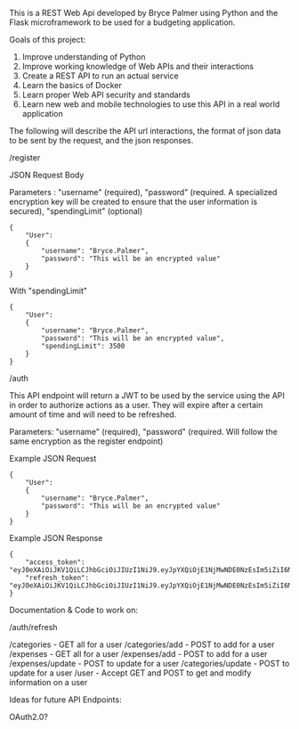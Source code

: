 This is a REST Web Api developed by Bryce Palmer using Python and the Flask microframework to be used for a budgeting application.

Goals of this project:
1. Improve understanding of Python
2. Improve working knowledge of Web APIs and their interactions
3. Create a REST API to run an actual service
4. Learn the basics of Docker
5. Learn proper Web API security and standards
6. Learn new web and mobile technologies to use this API in a real world application

The following will describe the API url interactions, the format of json data to be sent by the request, and the json responses.

<APINAME>/register

JSON Request Body

Parameters : "username" (required), "password" (required. A specialized encryption key will be created to ensure that the user information is secured), "spendingLimit" (optional)
```
{
    "User":
    {
        "username": "Bryce.Palmer",
        "password": "This will be an encrypted value"
    }
}
```
With "spendingLimit"
```
{
    "User":
    {
        "username": "Bryce.Palmer",
        "password": "This will be an encrypted value",
        "spendingLimit": 3500
    }
}
```


<APINAME>/auth

This API endpoint will return a JWT to be used by the service using the API in order to authorize actions as a user. They will expire after a certain amount of time and will need to be refreshed.

Parameters: "username" (required), "password" (required. Will follow the same encryption as the register endpoint)

Example JSON Request
```
{
    "User":
    {
        "username": "Bryce.Palmer",
        "password": "This will be an encrypted value"
    }
}
```
Example JSON Response
```
{
    "access_token": "eyJ0eXAiOiJKV1QiLCJhbGciOiJIUzI1NiJ9.eyJpYXQiOjE1NjMwNDE0NzEsIm5iZiI6MTU2MzA0MTQ3MSwianRpIjoiOGU3Y2M2NTMtZjlkOC00MjE3LTk3ZDItNjQwNjljZjYzYTEyIiwiZXhwIjoxNTYzMDQxNTMxLCJpZGVudGl0eSI6MywiZnJlc2giOmZhbHNlLCJ0eXBlIjoiYWNjZXNzIn0.olCculLiDAbrkXbXY3o70ScXbRYAfhLMgaToPT5drR0",
    "refresh_token": "eyJ0eXAiOiJKV1QiLCJhbGciOiJIUzI1NiJ9.eyJpYXQiOjE1NjMwNDE0NzEsIm5iZiI6MTU2MzA0MTQ3MSwianRpIjoiOGU3Y2M2NTMtZjlkOC00MjE3LTk3ZDItNjQwNjljZjYzYTEyIiwiZXhwIjoxNTYzMDQxNTMxLCJpZGVudGl0eSI6MywiZnJlc2giOmZhbHNlLCJ0eXBlIjoiYWNjZXNzIn0.olCculLiDAbrkXbXY3o70ScXbRYAfhLMgaToPT5drR0"
}
```


Documentation & Code to work on:

<APINAME>/auth/refresh


<APINAME>/categories - GET all for a user
<APINAME>/categories/add - POST to add for a user
<APINAME>/expenses - GET all for a user
<APINAME>/expenses/add  - POST to add for a user
<APINAME>/expenses/update - POST to update for a user
<APINAME>/categories/update - POST to update for a user
<APINAME>/user - Accept GET and POST to get and modify information on a user

Ideas for future API Endpoints:

OAuth2.0?
